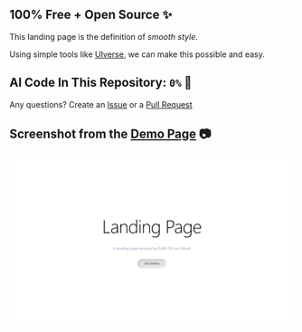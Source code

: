 ## 100% Free + Open Source ✨

This landing page is the definition of *smooth style*. 

Using simple tools like [UIverse](https://uiverse.io/), we can make this possible and easy.

## AI Code In This Repository: ```0%``` 🤖

Any questions?  Create an [Issue](https://github.com/FLGM-OG/Landing-Mockup/issues) or a [Pull Request](https://github.com/FLGM-OG/Landing-Mockup/pulls)

## Screenshot from the [Demo Page](https://flgm-landing-mockup.vercel.app) 📷
![Theres supposed to be an image here,,,](IGNORE/ex.png)
